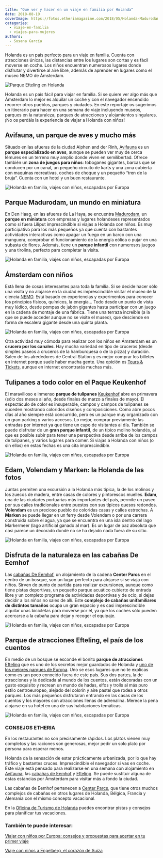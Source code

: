 ```yaml
---
title: "Qué ver y hacer en un viaje en familia por Holanda"
date: 2018-08-10
coverImage: https://fotos.etheriamagazine.com/2018/05/Holanda-Madurodam-e1558171413662.jpg
categories: 
  - viaje-en-familia
  - viajes-para-mujeres
authors: 
  - Susana García
---
```


Holanda es un país perfecto para un viaje en familia. Cuenta con atracciones únicas, las distancias entre los lugares son cortas y es fácil moverse en coche. Los niños encuentran numerosos lugares donde disfrutar y divertirse al aire libre, además de aprender en lugares como el museo NEMO de Ámsterdam.

![Parque Efteling en Holanda](https://fotos.etheriamagazine.com/2018/08/Holanda-con-ninos-efteling.jpg "Parque Efteling en Holanda. © SG")

Holanda es un país fácil para viajar en familia. Si se quiere ver algo más que Ámsterdam 
lo mejor es alquilar un coche y con el navegador encendido recorrer otros pueblos, 
parques y ciudades. En este reportaje os sugerimos un itinerario para hacer en una 
semana de viaje incluyendo museos, parques en la naturaleza, parques de atracciones y 
alojamientos singulares. ¡No os perdáis la experiencia de viajar a Holanda con niños! 

## Avifauna, un parque de aves y mucho más

Situado en las afueras de la ciudad Alphen and der Rinh, [Avifauna](https://www.avifauna.nl) 
es un **parque especializado en aves**, aunque se pueden ver muy de cerca lémures en un 
terreno muy amplio donde viven en semilibertad. Ofrece también un **zona de juegos para 
niños**: toboganes gigantes, barcas que se conducen por un canal, un pequeño circuito de 
karts y una zona cubierta con maquinas recreativas, coches de choque y un pequeño “tren 
de la bruja”. Cuenta con un hotel y un buen restaurante. 

![Holanda en familia, viajes con niños, escapadas por Europa](https://fotos.etheriamagazine.com/2018/05/Holanda-Avifauna-e1558171351767.jpg "Paseo en Avifauna. @ Susana García")

## Parque Madurodam, un mundo en miniatura

En Den Haag, en las afueras de La Haya, se encuentra [Madurodam](https://www.madurodam.nl/en), 
un **parque en miniatura** con empresas y lugares holandeses representados como si fuera 
Liliput imprescindible si viajas a Holanda con niños. Es muy participativo para los más 
pequeños ya que cuenta con bastantes actividades interactivas como apagar un fuego en un 
barco con una manguera, comprobar el funcionamiento de la energía eólica o pujar en una 
subasta de flores. Además, tiene un **parque infantil** con numerosos juegos y una 
tirolina, perfecto para completar la visita. 

![Holanda en familia, viajes con niños, escapadas por Europa](https://fotos.etheriamagazine.com/2018/05/Holanda-Madurodam-e1558171413662.jpg "Madurodam muestra un mundo en miniatura. @ SG")

## Ámsterdam con niños

Está llena de cosas interesantes para toda la familia. Si se decide hacer sólo una 
visita y no alojarse en la ciudad es imprescindible visitar el museo de la ciencia [NEMO](http://www.nemosciencemuseum.nl). 
Está basado en experiencias y experimentos para conocer los principios físicos, 
químicos, la energía… Todo desde un punto de vista muy lúdico, desde pompas de jabón 
gigantes hasta participar con un juego en la cadena de montaje de una fábrica. Tiene una 
terraza increíble (a la que se puede acceder aunque no se visite el museo), que 
desciende en forma de escalera gigante desde una quinta planta. 

![Holanda en familia, viajes con niños, escapadas por Europa](https://fotos.etheriamagazine.com/2018/05/Holanda-Amsterdam-museo-Nemo-e1558171438104.jpg "Museo Nemo de Ámsterdam.")

Otra actividad muy cómoda para realizar con los niños en Ámsterdam es un **crucero por 
los canales**. Hay mucha variedad en tipo de cruceros (desde simples paseos a cruceros 
de la hamburquesa o de la pizza) y duración. Salen de los alrededores de Central Station 
y es mejor comprar los billetes en internet porque suele haber mucha gente. Una opición 
es [Tours & Tickets](https://www.tours-tickets.com/es/cruceros-por-los-canales/), aunque 
en internet encontrarás muchas más. 

## Tulipanes a todo color en el Paque Keukenhof

El maravilloso e inmenso **parque de tulipanes** [Keukenhof](https://keukenhof.nl/en/) 
abre en primavera (sólo dos meses al año, desde finales de marzo a finales de mayo). El 
espectáculo de color es insuperable, campos y campos de tulipanes se suceden mostrando 
coloridos diseños y composiciones. Como abre pocos días al año siempre está concurrido, 
pero es un parque muy organizado con un gran parking y varios accesos. Lo mejor, comprar 
previamente las entradas por internet ya que tiene un cupo de visitantes al día. También 
se puede disfrutar de un **gran parque infantil**, de un típico molino holandés, al que 
es posible subir para tener una perspectiva desde arriba de los campos de tulipanes, y 
varios lugares para comer. Si viajas a Holanda con niños (o sin ellos) en estas fechas 
es una cita imprescindible. 

![Holanda en familia, viajes con niños, escapadas por Europa](https://fotos.etheriamagazine.com/2018/05/Holanda-Keukenhof-tulipanes-e1558171625534.jpg "Tulipanes en Keukenhof. @ Susana García.")

## Edam, Volendam y Marken: la Holanda de las fotos

Juntas permiten una excursión a la Holanda más típica, la de los molinos y los zuecos de 
madera, entre casas de colores y pintorescos muelles. **Edam**, una de las ciudades 
portuarias más importantes del país, permite un paseo por sus calles tradicionales entre 
puestos con sus típicos quesos redondos. **Volendam** es un precioso pueblo de coloridas 
casas y calles estrechas. A **Marken** se puede llegar en un ferry desde Volendam o por 
una carrera construida sobre el agua, ya que se encuentra en una isla dentro del lago 
Markermeer (lago artificial ganado al mar). Es un lugar de paz absoluta que casi parece 
un decorado donde no se ha dejado nada fuera de su sitio. 

![Holanda en familia, viajes con niños, escapadas por Europa](https://fotos.etheriamagazine.com/2018/05/Holanda-Edam-e1558171554778.jpg "Barcos en Edam. @ SG")

## Disfruta de la naturaleza en las cabañas De Eemhof

Las [cabañas De 
Eemhof](https://etheriamagazine.com/2018/08/11/center-parcs-de-eemhof-vacaciones-en-la-naturaleza/), 
un alojamiento de la cadena **Center Parcs** en el centro de un bosque, son un lugar 
perfecto para alojarse si se viaja con niños. Sirven de punto de partida para realizar 
excursiones, aunque como tiene pistas deportivas, un pequeño parque acuático cubierto de 
entrada libre y un completo programa de actividades deportivas y de ocio, si dejas 
decidir a los niños no sales de allí. Este **complejo de cabañas unifamiliares de 
distintos tamaños** ocupa un gran espacio y es casi imprescindible alquilar unas 
bicicletas para moverse por él, ya que los coches sólo pueden acercarse a la cabaña para 
dejar y recoger el equipaje. 

![Holanda en familia, viajes con niños, escapadas por Europa](https://fotos.etheriamagazine.com/2018/07/Center-Parcs-Eemhof-Aquamundo-e1558171576170.jpg "Aqua Mundo, el parque acuático cubierto del Center Parcs de Eemhof. © Milan Vermeulen.")

## Parque de atracciones Efteling, el país de los cuentos

En medio de un bosque se esconde el bonito **parque de atracciones** [Efteling](https://www.efteling.com/en) 
que es uno de los secretos mejor guardados de Holanda y [uno de los mejores parques de 
Europa](https://etheriamagazine.com/2018/07/09/los-10-mejores-parques-de-atracciones-de-europa-para-visitar-con-familia/). 
Uno se esos lugares que no te explicas como es tan poco conocido fuera de este país. Sus 
dos partes, la de atracciones y la dedicada al mundo de los cuentos, están decoradas con 
un gusto exquisito y recrean un mundo de hadas, elfos y trolls al más puro estilo 
centroeuropeo, alejado del colorín y aire pastel que rodea a otros parques. Los más 
pequeños disfrutaran entrando en las casas de los cuentos y los mayores con atracciones 
llenas de adrenalina. Merece la pena alojarse en su hotel en una de sus habitaciones 
temáticas. 

![Holanda en familia, viajes con niños, escapadas por Europa](https://fotos.etheriamagazine.com/2018/05/Holanda-familiar-Efteling-e1558171594445.jpg "Rincón del parque Efteling. @SG")

### CONSEJOS ETHERIA

En los restaurantes no son precisamente rápidos. Los platos vienen muy completos y las 
raciones son generosas, mejor pedir un solo plato por persona para esperar menos. 

Holanda da la sensación de estar prácticamente urbanizada, por lo que hay tráfico y 
bastantes cruces. Imprescindible el navegador si vas en coche. Este viaje está pensado 
para realizarse en una semana con alojamiento en [Avifauna](http://www.avifauna.nl), las [cabañas 
de Eemhof](http://www.centerparcs.com) y [Efteling](http://www.efteling.com). Se puede 
sustituir alguna de estas estancias por Ámsterdam para visitar más a fondo la ciudad. 

Las cabañas de Eemhof pertenecen a [Center Parcs](http://www.centerparcs.com), que tiene 
otros muchos complejos de cabañas en otros lugares de Holanda, Bélgica, Francia y 
Alemania con el mismo concepto vacacional. 

En la [Oficina de Turismo de Holanda](https://www.holland.com/es/turista.htm) puedes 
encontrar pistas y consejos para planificar tus vacaciones. 

### También te puede interesar:

[Viajar con niños por Europa: consejos y propuestas para acertar en tu primer 
viaje](https://etheriamagazine.com/2021/02/02/viajar-con-ninos-por-europa-consejos-y-propuestas/) 

[Viaje con niños a Engelberg, el corazón de 
Suiza](https://etheriamagazine.com/2019/04/30/viaje-en-familia-que-hacer-engelberg-suiza/)

